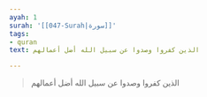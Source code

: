 ```yaml
---
ayah: 1
surah: '[[047-Surah|سورة]]'
tags:
- quran
text: الذين كفروا وصدوا عن سبيل الله أضل أعمالهم

---
```

> الذين كفروا وصدوا عن سبيل الله أضل أعمالهم
